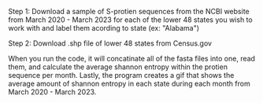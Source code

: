 Step 1: Download a sample of S-protien sequences from the NCBI website from March 2020 - March 2023 for each of the lower 48 states you wish to work with and label them acording 
to state (ex: "Alabama")

Step 2: Download .shp file of lower 48 states from Census.gov

When you run the code, it will concatinate all of the fasta files into one, read them, and calculate the average shannon entropy within the protien sequence per month.
Lastly, the program creates a gif that shows the average amount of shannon entropy in each state during each month from March 2020 - March 2023.

